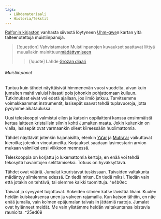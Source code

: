 ```yaml
---
tags:
  - Lähdemateriaali
  - Historia/Tekstit
---
```

[Ralfonin kirjaston](Ralfonin%20kirjasto.md) vanhasta siivestä löytyneen [Uhm-gwe](Uhm-gwe)n kartan yltä talteenotettuja muistiinpanoja.

>[!question] Vahvistamaton
>Muistiinpanojen kuvaukset saattavat liittyä muuallakin mainittuun[mädättymiseen](Mädättyminen.md) 
>>[!quote] Lähde
>>[Grozan diaari](Grozan%20diaari.md) 

###### Muistiinpanot

Tuntuu kuin tähdet näyttäisivät himmenevän vuosi vuodelta, aivan kuin jumalten mahti valuisi hitaasti pois johonkin pohjattomaan kuiluun. Tutkimukset eivät voi edetä ajallaan, jos ilmiö jatkuu. Tarvitsemme voimakkaammat instrumentit, lasisepät saavat tehdä tuplavuoroja, jotta pysymme aikataulussa.

Uusi teleskooppi valmistui eilen ja katsoin oppilaitteni kanssa ensimmäistä kertaa laitteen kristallisin silmin kohti Jumalten maata. Jokin kuitenkin on vialla, lasisepät ovat varmaankin olleet kiireessään huolimattomia. 

Tähdet näyttävät jotenkin hajanaisilta, etenkin [Ya’ar](Ya’ar.md) ja [Mutra’ar](Mutra’ar.md) vaikuttavat kieroilta; jotenkin vinoutuneilta. Korjaukset saadaan lasimestarin arvion mukaan valmiiksi ensi viikkoon mennessä.

Teleskooppia on korjattu jo lukemattomia kertoja, en enää voi tehdä tekosyitä havaintojen selittämiseksi. Totuus on hyväksyttävä. 

Tähdet ovat vääriä. Jumalat kouristavat tuskissaan. Taivaiden valtakunta mädäntyy silmiemme edessä. En tiedä miten. En tiedä miksi. Tiedän vain että jotakin on tehtävä, tai olemme kaikki tuomittuja. ^e4b0ec

Taivaat ja syvyydet tuijottavat. Sokeiden silmien katse lävistää lihani. Kuulen heidän kuiskauksensa unen ja valveen rajamailla. Kun katson tähtiin, en näe enää jumalia, vain kolmen epäjumalan taivaisiin jättämiä raatoja. Jumalat ovat hylänneet meidät. Me vain ylistämme heidän valtakuntansa loistavia raunioita. ^25ed69